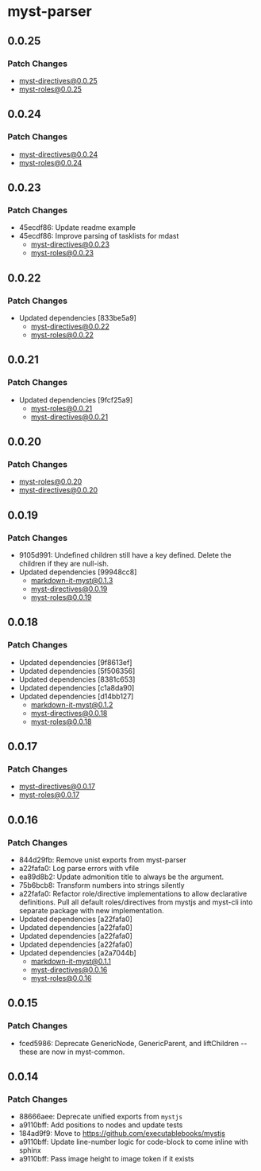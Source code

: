 # myst-parser

## 0.0.25

### Patch Changes

- myst-directives@0.0.25
- myst-roles@0.0.25

## 0.0.24

### Patch Changes

- myst-directives@0.0.24
- myst-roles@0.0.24

## 0.0.23

### Patch Changes

- 45ecdf86: Update readme example
- 45ecdf86: Improve parsing of tasklists for mdast
  - myst-directives@0.0.23
  - myst-roles@0.0.23

## 0.0.22

### Patch Changes

- Updated dependencies [833be5a9]
  - myst-directives@0.0.22
  - myst-roles@0.0.22

## 0.0.21

### Patch Changes

- Updated dependencies [9fcf25a9]
  - myst-roles@0.0.21
  - myst-directives@0.0.21

## 0.0.20

### Patch Changes

- myst-roles@0.0.20
- myst-directives@0.0.20

## 0.0.19

### Patch Changes

- 9105d991: Undefined children still have a key defined. Delete the children if they are null-ish.
- Updated dependencies [99948cc8]
  - markdown-it-myst@0.1.3
  - myst-directives@0.0.19
  - myst-roles@0.0.19

## 0.0.18

### Patch Changes

- Updated dependencies [9f8613ef]
- Updated dependencies [5f506356]
- Updated dependencies [8381c653]
- Updated dependencies [c1a8da90]
- Updated dependencies [d14bb127]
  - markdown-it-myst@0.1.2
  - myst-directives@0.0.18
  - myst-roles@0.0.18

## 0.0.17

### Patch Changes

- myst-directives@0.0.17
- myst-roles@0.0.17

## 0.0.16

### Patch Changes

- 844d29fb: Remove unist exports from myst-parser
- a22fafa0: Log parse errors with vfile
- ea89d8b2: Update admonition title to always be the argument.
- 75b6bcb8: Transform numbers into strings silently
- a22fafa0: Refactor role/directive implementations to allow declarative definitions. Pull all default roles/directives from mystjs and myst-cli into separate package with new implementation.
- Updated dependencies [a22fafa0]
- Updated dependencies [a22fafa0]
- Updated dependencies [a22fafa0]
- Updated dependencies [a22fafa0]
- Updated dependencies [a2a7044b]
  - markdown-it-myst@0.1.1
  - myst-directives@0.0.16
  - myst-roles@0.0.16

## 0.0.15

### Patch Changes

- fced5986: Deprecate GenericNode, GenericParent, and liftChildren -- these are now in myst-common.

## 0.0.14

### Patch Changes

- 88666aee: Deprecate unified exports from `mystjs`
- a9110bff: Add positions to nodes and update tests
- 184ad9f9: Move to https://github.com/executablebooks/mystjs
- a9110bff: Update line-number logic for code-block to come inline with sphinx
- a9110bff: Pass image height to image token if it exists
